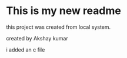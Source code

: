 # This is my new readme 

this project was created from local system.

created by Akshay kumar 

i added an c file